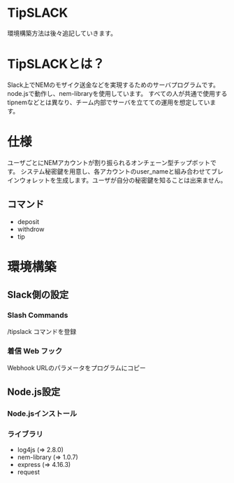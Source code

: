 # TipSLACK

環境構築方法は後々追記していきます。

# TipSLACKとは？
Slack上でNEMのモザイク送金などを実現するためのサーバプログラムです。
node.jsで動作し、nem-libraryを使用しています。
すべての人が共通で使用するtipnemなどとは異なり、チーム内部でサーバを立てての運用を想定しています。

# 仕様
ユーザごとにNEMアカウントが割り振られるオンチェーン型チップボットです。
システム秘密鍵を用意し、各アカウントのuser_nameと組み合わせてブレインウォレットを生成します。ユーザが自分の秘密鍵を知ることは出来ません。
## コマンド
* deposit
* withdrow
* tip


# 環境構築
## Slack側の設定
### Slash Commands
/tipslack コマンドを登録
	
### 着信 Web フック
Webhook URLのパラメータをプログラムにコピー

## Node.js設定
### Node.jsインストール
### ライブラリ
* log4js (=> 2.8.0)
* nem-library (=> 1.0.7)
* express (=> 4.16.3)
* request


